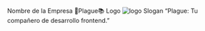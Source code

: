 Nombre de la Empresa
🐉Plague📚
Logo
![logo](https://github.com/user-attachments/assets/10c23c5d-cc0a-49e9-a80e-f5af0aecc098)
Slogan
“Plague: Tu compañero de desarrollo frontend.”
